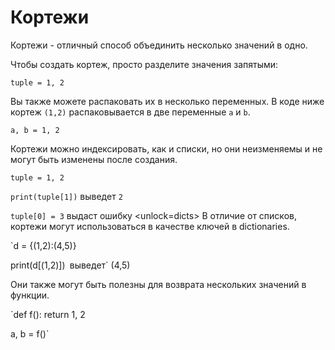 # Кортежи
Кортежи - отличный способ объединить несколько значений в одно.

Чтобы создать кортеж, просто разделите значения запятыми:

`tuple = 1, 2`

Вы также можете распаковать их в несколько переменных. В коде ниже кортеж `(1,2)` распаковывается в две переменные `a` и `b`.

`a, b = 1, 2`

Кортежи можно индексировать, как и списки, но они неизменяемы и не могут быть изменены после создания.

`tuple = 1, 2`

`print(tuple[1])`
выведет `2`

`tuple[0] = 3`
выдаст ошибку
<unlock=dicts>
В отличие от списков, кортежи могут использоваться в качестве ключей в dictionaries.

`d = {(1,2):(4,5)}

print(d[(1,2)])`
`выведет` (4,5)</unlock>

Они также могут быть полезны для возврата нескольких значений в функции.

`def f():
    return 1, 2

a, b = f()`